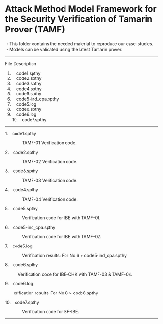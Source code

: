 # Attack Method Model Framework for the Security Verification of Tamarin Prover (TAMF)
・This folder contains the needed material to reproduce our case-studies.　　<br>
・Models can be validated using the latest Tamarin prover.

---
File Description

 1. &emsp;code1.spthy <br>
 2. &emsp;code2.spthy <br>
 3. &emsp;code3.spthy <br>
 4. &emsp;code4.spthy <br>
 5. &emsp;code5.spthy <br>
 6. &emsp;code5-ind_cpa.spthy <br>
 7. &emsp;code5.log <br>
 8. &emsp;code6.spthy <br>
 9. &emsp;code6.log <br>
10.&emsp;code7.spthy <br>

---
1.&emsp;code1.spthy

  &emsp;&emsp;TAMF-01 Verification code. <br>

2.&emsp;code2.spthy

  &emsp;&emsp;TAMF-02 Verification code. <br>

3.&emsp;code3.spthy

  &emsp;&emsp;TAMF-03 Verification code. <br>
  
4.&emsp;code4.spthy

  &emsp;&emsp;TAMF-04 Verification code. <br>

5.&emsp;code5.spthy

  &emsp;&emsp;Verification code for IBE with TAMF-01. <br>

6.&emsp;code5-ind_cpa.spthy

  &emsp;&emsp;Verification code for IBE with TAMF-02. <br>

7.&emsp;code5.log

  &emsp;&emsp;Verification results: For No.6 > code5-ind_cpa.spthy <br>

8.&emsp;code6.spthy

  &emsp;&emsp;&emsp;Verification code for IBE-CHK with TAMF-03 & TAMF-04. <br>

9.&emsp;code6.log

 &emsp;&emsp;erification results: For No.8 > code6.spthy <br>

10.&emsp;code7.spthy

  &emsp;&emsp;Verification code for BF-IBE. <br>


---
